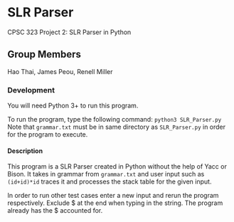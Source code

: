 # SLR Parser
CPSC 323 Project 2: SLR Parser in Python

## Group Members
Hao Thai, James Peou, Renell Miller

### Development
You will need Python 3+ to run this program.

To run the program, type the following command:
`
    python3 SLR_Parser.py
`
Note that `grammar.txt` must be in same directory as `SLR_Parser.py` in order for the program to execute.


#### Description

This program is a SLR Parser created in Python without the help of Yacc or Bison. It takes in grammar from `grammar.txt` and user input such as `(id+id)*id` traces it and processes the stack table for the given input.

In order to run other test cases enter a new input and rerun the program respectively. Exclude $ at the end when typing in the string. The program already has the $ accounted for.
